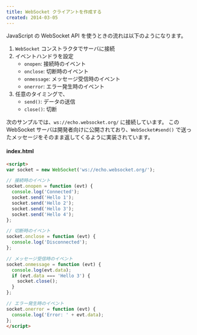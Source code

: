 ```yaml
---
title: WebSocket クライアントを作成する
created: 2014-03-05
---
```


JavaScript の WebSocket API を使うときの流れは以下のようになります。

1. `WebSocket` コンストラクタでサーバに接続
2. イベントハンドラを設定
   - `onopen`: 接続時のイベント
   - `onclose`: 切断時のイベント
   - `onmessage`: メッセージ受信時のイベント
   - `onerror`: エラー発生時のイベント
3. 任意のタイミングで、
   - `send()`: データの送信
   - `close()`: 切断

次のサンプルでは、`ws://echo.websocket.org/` に接続しています。
この WebSocket サーバは開発者向けに公開されており、`WebSocket#send()` で送ったメッセージをそのまま返してくるように実装されています。

#### index.html

```html
<script>
var socket = new WebSocket('ws://echo.websocket.org/');

// 接続時のイベント
socket.onopen = function (evt) {
  console.log('Connected');
  socket.send('Hello 1');
  socket.send('Hello 2');
  socket.send('Hello 3');
  socket.send('Hello 4');
};

// 切断時のイベント
socket.onclose = function (evt) {
  console.log('Disconnected');
};

// メッセージ受信時のイベント
socket.onmessage = function (evt) {
  console.log(evt.data);
  if (evt.data === 'Hello 3') {
    socket.close();
  }
};

// エラー発生時のイベント
socket.onerror = function (evt) {
  console.log('Error: ' + evt.data);
};
</script>
```


